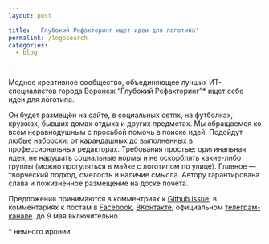 ```yaml
---
layout: post

title:  'Глубокий Рефакторинг ищет идеи для логотипа'
permalink: /logosearch
categories:
  - blog

---
```


Модное креативное сообщество, объединяющее лучших ИТ-специалистов города Воронеж “Глубокий Рефакторинг”* ищет себе идеи для логотипа.

Он будет размещён на сайте, в социальных сетях, на футболках, кружках, бывших домах отдыха и других предметах. Мы обращаемся ко всем неравнодушным с просьбой помочь в поиске идей. Подойдут любые наброски: от карандашных до выполненных в профессиональных редакторах. Требования простые: оригинальная идея, не нарушать социальные нормы и не оскорблять какие-либо группы (можно прогуляться в майке с логотипом по улице). Главное — творческий подход, смелость и наличие смысла. Автору гарантирована слава и пожизненное размещение на доске почёта.

Предложения принимаются в комментриях к [Github issue](https://github.com/deeprefactoring/deeprefactoring.github.io/issues/48), в комментариях к постам в [Facebook](https://www.facebook.com/groups/deeprefactoring/permalink/1466875040053432/), [ВКонтакте](https://vk.com/wall-110076401_71), официальном [телеграм-канале](https://t.me/deeprefactoring). до 9 мая включительно.

\* немного иронии